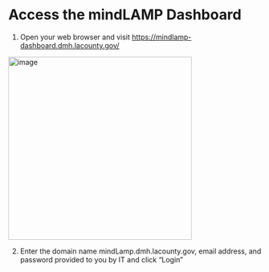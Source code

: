 # Access the mindLAMP Dashboard
1. Open your web browser and visit https://mindlamp-dashboard.dmh.lacounty.gov/ 

<img width="365" alt="image" src="https://user-images.githubusercontent.com/69599815/124172702-2238a380-da78-11eb-9dd4-f3fc5953ddb4.png">

2. Enter the domain name mindLamp.dmh.lacounty.gov, email address, and password provided to you by IT and click “Login” 

 
